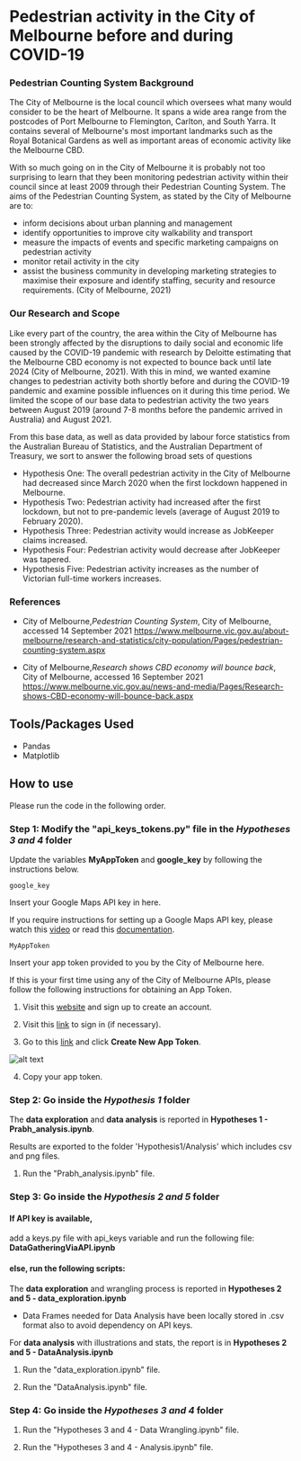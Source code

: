 # Pedestrian activity in the City of Melbourne before and during COVID-19
### Pedestrian Counting System Background
The City of Melbourne is the local council which oversees what many would consider to be the heart of Melbourne. It spans a wide area range from the postcodes of Port Melbourne to Flemington, Carlton, and South Yarra. It contains several of Melbourne's most important landmarks such as the Royal Botanical Gardens as well as important areas of economic activity like the Melbourne CBD.

With so much going on in the City of Melbourne it is probably not too surprising to learn that they been monitoring pedestrian activity within their council since at least 2009 through their Pedestrian Counting System. The aims of the Pedestrian Counting System, as stated by the City of Melbourne are to:
- inform decisions about urban planning and management
- identify opportunities to improve city walkability and transport
- measure the impacts of events and specific marketing campaigns on pedestrian activity
- monitor retail activity in the city
- assist the business community in developing marketing strategies to maximise their exposure and identify staffing, security and resource requirements.
(City of Melbourne, 2021)


### Our Research and Scope
Like every part of the country, the area within the City of Melbourne has been strongly affected by the disruptions to daily social and economic life caused by the COVID-19 pandemic with research by Deloitte estimating that the Melbourne CBD economy is not expected to bounce back until late 2024 (City of Melbourne, 2021). With this in mind, we wanted examine changes to pedestrian activity both shortly before and during the COVID-19 pandemic and examine possible influences on it during this time period. We limited the scope of our base data to pedestrian activity the two years between August 2019 (around 7-8 months before the pandemic arrived in Australia) and August 2021.

From this base data, as well as data provided by labour force statistics from the Australian Bureau of Statistics, and the Australian Department of Treasury, we sort to answer the following broad sets of questions

- Hypothesis One: The overall pedestrian activity in the City of Melbourne had decreased since March 2020 when the first lockdown happened in Melbourne.
- Hypothesis Two: Pedestrian activity had increased after the first lockdown, but not to pre-pandemic levels (average of August 2019 to February 2020).
- Hypothesis Three: Pedestrian activity would increase as JobKeeper claims increased.
- Hypothesis Four: Pedestrian activity would decrease after JobKeeper was tapered.
- Hypothesis Five: Pedestrian activity increases as the number of Victorian full-time workers increases.

### References

- City of Melbourne,*Pedestrian Counting System*, City of Melbourne, accessed 14 September 2021 <https://www.melbourne.vic.gov.au/about-melbourne/research-and-statistics/city-population/Pages/pedestrian-counting-system.aspx>

- City of Melbourne,*Research shows CBD economy will bounce back*, City of Melbourne, accessed 16 September 2021 <https://www.melbourne.vic.gov.au/news-and-media/Pages/Research-shows-CBD-economy-will-bounce-back.aspx>


## Tools/Packages Used
- Pandas
- Matplotlib


## How to use
Please run the code in the following order.
 
### Step 1: Modify the "api_keys_tokens.py" file in the *Hypotheses 3 and 4* folder
Update the variables **MyAppToken** and **google_key** by following the instructions below.
```
google_key
```
Insert your Google Maps API key in here.

If you require instructions for setting up a Google Maps API key, please watch this [video](https://www.youtube.com/watch?v=2_HZObVbe-g&t=10s) or read this [documentation](https://developers.google.com/maps/documentation/javascript/get-api-key).
```
MyAppToken
```
Insert your app token provided to you by the City of Melbourne here.

If this is your first time using any of the City of Melbourne APIs, please follow the following instructions for obtaining an App Token.

1) Visit this [website](https://data.melbourne.vic.gov.au/signup) and sign up to create an account.

2) Visit this [link](https://data.melbourne.vic.gov.au/login) to sign in (if necessary).

3) Go to this [link](https://data.melbourne.vic.gov.au/profile/edit/developer_settings) and click **Create New App Token**.

![alt text](https://github.com/James-Akerman/project-one/blob/main/Readme%20images/get%20app%20token.PNG "Create New App Token")

4) Copy your app token.

### Step 2: Go inside the *Hypothesis 1* folder

The **data exploration** and **data analysis** is reported in **Hypotheses 1 - Prabh_analysis.ipynb**.

Results are exported to the folder 'Hypothesis1/Analysis' which includes csv and png files.


1) Run the "Prabh_analysis.ipynb" file.


### Step 3: Go inside the *Hypothesis 2 and 5* folder
#### If **API key is available**, 
add a keys.py file with api_keys variable and run the following file:
**DataGatheringViaAPI.ipynb**
#### else, run the following scripts:
The **data exploration** and wrangling process is reported in **Hypotheses 2 and 5 - data_exploration.ipynb**
- Data Frames needed for Data Analysis have been locally stored in .csv format also to avoid dependency on API keys.

For **data analysis** with illustrations and stats, the report is in **Hypotheses 2 and 5 - DataAnalysis.ipynb**

1) Run the "data_exploration.ipynb" file.

2) Run the "DataAnalysis.ipynb" file.



### Step 4: Go inside the *Hypotheses 3 and 4* folder
1) Run the "Hypotheses 3 and 4 - Data Wrangling.ipynb" file.

2) Run the "Hypotheses 3 and 4 - Analysis.ipynb" file.

